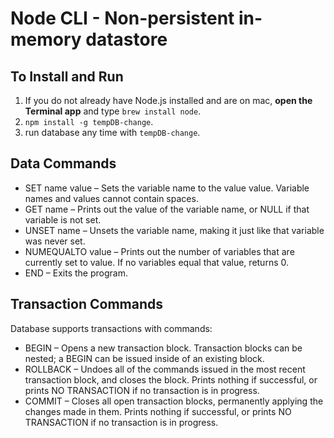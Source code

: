 Node CLI - Non-persistent in-memory datastore
===

To Install and Run
---

1. If you do not already have Node.js installed and are on mac, **open the Terminal app** and type `brew install node`.
2. `npm install -g tempDB-change`.
3. run database any time with `tempDB-change`.



Data Commands
---

- SET name value – Sets the variable name to the value value. Variable names and values cannot contain spaces.
- GET name – Prints out the value of the variable name, or NULL if that variable is not set.
- UNSET name – Unsets the variable name, making it just like that variable was never set.
- NUMEQUALTO value – Prints out the number of variables that are currently set to value. If no variables equal that value, returns 0.
- END – Exits the program.


Transaction Commands
---

Database supports transactions with commands:

- BEGIN – Opens a new transaction block. Transaction blocks can be nested; a BEGIN can be issued inside of an existing block.
- ROLLBACK – Undoes all of the commands issued in the most recent transaction block, and closes the block. Prints nothing if successful, or prints NO TRANSACTION if no transaction is in progress.
- COMMIT – Closes all open transaction blocks, permanently applying the changes made in them. Prints nothing if successful, or prints NO TRANSACTION if no transaction is in progress.

